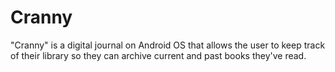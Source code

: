 # Cranny
"Cranny" is a digital journal on Android OS that allows the user to keep track of their library so they can archive current and past books they've read. 
